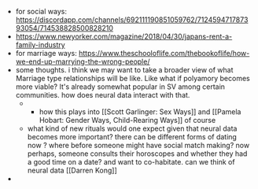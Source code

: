 - for social ways: https://discordapp.com/channels/692111190851059762/712459471787393054/714538828500828210
- https://www.newyorker.com/magazine/2018/04/30/japans-rent-a-family-industry
- for marriage ways: https://www.theschooloflife.com/thebookoflife/how-we-end-up-marrying-the-wrong-people/
- some thoughts. i think we may want to take a broader view of what Marriage type relationships will be like. Like what if polyamory becomes more viable? It's already somewhat popular in SV among certain communities. how does neural data interact with that. 
    - + how this plays into [[Scott Garlinger: Sex Ways]] and [[Pamela Hobart: Gender Ways, Child-Rearing Ways]]  of course 
    - what kind of new rituals would one expect given that neural data becomes more important? there can be different forms of dating now ? where before someone might have social match making? now perhaps, someone consults their horoscopes and whether they had a good time on a date? and want to co-habitate. can we think of neural data   [[Darren Kong]]
- 

